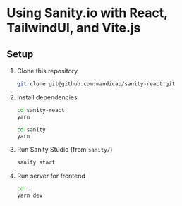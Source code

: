 # Using Sanity.io with React, TailwindUI, and Vite.js

## Setup

1. Clone this repository
    ```bash
    git clone git@github.com:mandicap/sanity-react.git
    ```

2. Install dependencies
    ```bash
    cd sanity-react
    yarn
    ```

    ```bash
    cd sanity
    yarn
    ```

3. Run Sanity Studio (from `sanity/`)

    ```bash
    sanity start
    ```

4. Run server for frontend

    ```bash
    cd ..
    yarn dev
    ```